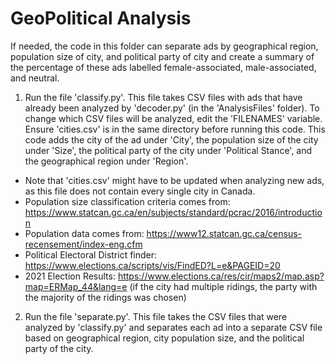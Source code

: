 # GeoPolitical Analysis

If needed, the code in this folder can separate ads by geographical region, population size of city, and political party of city and create a summary of the percentage of these ads labelled female-associated, male-associated, and neutral.

1.  Run the file 'classify.py'. This file takes CSV files with ads that have already been analyzed by 'decoder.py' (in the 'AnalysisFiles' folder). To change which CSV files will be analyzed, edit the 'FILENAMES' variable. Ensure 'cities.csv' is in the same directory before running this code. This code adds the city of the ad under 'City', the population size of the city under 'Size', the political party of the city under 'Political Stance', and the geographical region under 'Region'.
*  Note that 'cities.csv' might have to be updated when analyzing new ads, as this file does not contain every single city in Canada.
*  Population size classification criteria comes from: https://www.statcan.gc.ca/en/subjects/standard/pcrac/2016/introduction
*  Population data comes from: https://www12.statcan.gc.ca/census-recensement/index-eng.cfm
*  Political Electoral District finder: https://www.elections.ca/scripts/vis/FindED?L=e&PAGEID=20
*  2021 Election Results: https://www.elections.ca/res/cir/maps2/map.asp?map=ERMap_44&lang=e (if the city had multiple ridings, the party with the majority of the ridings was chosen)

2.  Run the file 'separate.py'. This file takes the CSV files that were analyzed by 'classify.py' and separates each ad into a separate CSV file based on geographical region, city population size, and the political party of the city.
